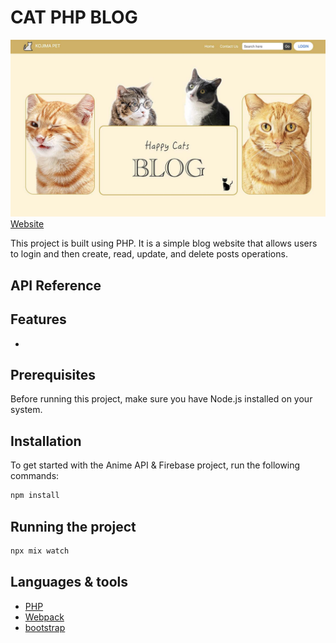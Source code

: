 # CAT PHP BLOG

<!-- Image -->
![Anime API & Firebase Project](./cat_php.jpg)
[Website](https://blog-php.kazu-dev.com/)

This project is built using PHP. It is a simple blog website that allows users to login and then create, read, update, and delete posts operations.

## API Reference

## Features
- 

## Prerequisites
Before running this project, make sure you have Node.js installed on your system.

## Installation

To get started with the Anime API & Firebase project, run the following commands:

```bash
npm install
```

## Running the project
```bash
npx mix watch
```

## Languages & tools
- [PHP](https://www.php.net/)
- [Webpack](https://webpack.js.org/)
- [bootstrap](https://getbootstrap.com/)



